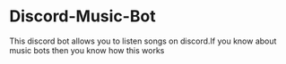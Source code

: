 # Discord-Music-Bot

This discord bot allows you to listen songs on discord.If you know about music bots then you know how this works
